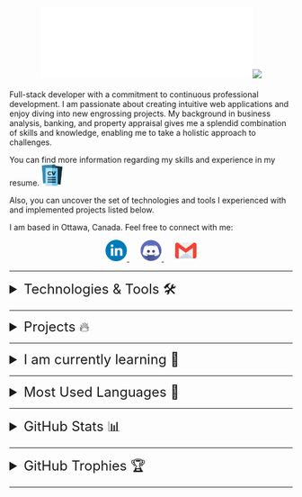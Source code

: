 <div align="center" width="100%">
<img src="header.svg" style="width:75%" alt="Click to see the source"><img src="images/earth-black.gif" width="25%"/>
</div>

</br>
Full-stack developer with a commitment to continuous professional
development. I am passionate about creating intuitive web applications and enjoy diving into new engrossing projects. My background in business analysis, banking, and property appraisal gives me a splendid combination of skills and
knowledge, enabling me to take a holistic approach to challenges.

You can find more information regarding my skills and experience in my resume.
<a href="./Alexander_Pavlyk_Resume.pdf"><img width="38px" src="images/cv.png" onmouseover='this.src="images/discord.png"' onmouseout="this.src='images/cv-black.png'"></a>

Also, you can uncover the set of technologies and tools I experienced with and implemented projects listed below.

I am based in Ottawa, Canada. Feel free to connect with me:

<p align="center">
  <a href="https://www.linkedin.com/in/alex-pavlyk/"
  target="blank" rel="noreferrer">
    <img src="images/linkedin-one.png" width="38" height="38"/>
  </a>&nbsp&nbsp&nbsp&nbsp
  <a href="" target="blank" rel="noreferrer">
    <img src="images/discord.png" width="38" height="38"/>
  </a>&nbsp&nbsp&nbsp&nbsp
  <a href="mailto:olekpavlyk@gmail.com" target="blank" rel="noreferrer">
    <img src="images/gmail-one.png" width="38" height="38"/>
  </a>
</p>

---

<details>
  <summary style="font-size:24px">Technologies & Tools 🛠️</summary>
  <br>
  <table>  
    <tr> <!-- line 1 -->
      <td><strong>Languages:</strong></td>      
      <td align="center" height="108" width="108">
        <a href="https://www.javascript.com/">
          <img src="images/javascript.svg" width="48" height="48" alt="JAVASCRIPT"/>
        </a>
        <br/><strong>JavaScript</strong>
      </td>
      <td align="center" height="108" width="108">
        <a href="https://developer.mozilla.org/en-US/docs/Web/HTML">
          <img src="images/html.svg" width="48" height="48" alt="HTML"/>
        </a>
        <br/><strong>HTML</strong>
      </td>
      <td align="center" height="108" width="108">
        <a href="https://developer.mozilla.org/en-US/docs/Web/CSS">
          <img src="images/css.svg" width="48" height="48" alt="CSS"/>
        </a>
        <br/><strong>CSS</strong>
      </td>
      <td align="center" height="108" width="108">
        <a href="https://rubyonrails.org/">
          <img src="images/ruby.png" width="48" height="48" alt="RUBY"/>
        </a>
        <br/><strong>Ruby</strong>
      </td>
      <td align="center" height="108" width="108">
        <a href="https://developer.mozilla.org/en-US/docs/Glossary/SQL"><img src="images/sql.png" width="48" height="48" alt="SQL"/>
        </a>
        <br/><strong>SQL</strong>
      </td>
    </tr> 
    <tr> <!-- line 2 -->
      <td><strong>Frameworks & Libraries:</strong></td>    
      <td align="center" height="108" width="108">
        <a href="https://reactjs.org/">
          <img src="images/react.png" width="48" height="48" alt="REACT"/>
        </a>
        <br/><strong>React</strong>
      </td>
      <td align="center" height="108" width="108">
        <a href="https://nodejs.org/en">
          <img src="images/node.png" width="42" height="48" alt="Nodejs"/>
        </a>
        <br/><strong>Node.js</strong>
      </td>
      <td align="center" height="108" width="108">
        <a href="https://expressjs.com/">
          <img src="images/express.png" width="48" height="48" alt="Express"/>
        </a>
        <br/><strong>Express</strong>
      </td>
      <td align="center" height="108" width="108">
        <a href="https://jquery.com/">
          <img src="images/jquery.svg" width="48" height="48" alt="JQUERY"/>
        </a>
        <br/><strong>jQuery</strong>
      </td>
      <td align="center" height="108" width="108">
        <a href="https://rubyonrails.org/">
          <img src="images/rails.png" width="48" height="48" alt="RAILS"/>
        </a>
        <br/><strong>Rails</strong>
      </td>
    </tr>
    <tr> <!-- line 3 -->
      <td align="center" height="108" width="108">
        <a href="https://nextjs.org/">
          <img src="images/next.png" width="48" height="48" alt="Next.js"/>
        </a>
        <br/><strong>Next.js</strong>
      </td>      
      <td align="center" height="108" width="108">
        <a href="https://redux.js.org/">
          <img src="images/redux.png" width="48" height="48" alt="Redux"/>
        </a>
        <br/><strong>Redux</strong>
      </td>
      <td align="center" height="108" width="108">
        <a href="https://reactrouter.com/en/main">
          <img src="images/react-router.png" width="48" height="38" alt="React-router"/>
        </a>
        <br/><strong>React Router</strong>
      </td>
      <td align="center" height="108" width="108">
        <a href="https://tanstack.com/query/latest">
          <img src="images/react-query.png" width="48" height="48" alt="React Query"/>
        </a>
        <br/><strong>React Query</strong>
      </td>
      <td align="center" height="108" width="108">
        <a href="https://react-leaflet.js.org/">
          <img src="images/leaflet.png" width="48" height="48" alt="React Leaflet"/>
        </a>
        <br/><strong>React Leaflet</strong>
      </td>
      <td align="center" height="108" width="108">
        <a href="https://react-hook-form.com/">
          <img src="images/react-hook-form.png" width="48" height="48" alt="Hook Form"/>
        </a>
        <br/><strong>Hook Form</strong>
      </td>
    </tr>
    <tr> <!-- line 4 -->
      <td align="center" height="108" width="108">
        <a href="https://getbootstrap.com/">
          <img src="images/bootstrap.png" width="48" height="48" alt="Bootstrap"/>
        </a>
        <br/><strong>Bootstrap</strong>
      </td>
      <td align="center" height="108" width="108">
        <a href="https://sass-lang.com/">
          <img src="images/sass.svg" width="48" height="48" alt="SASS"/>
        </a>
        <br/><strong>SASS</strong>
      </td>
      <td align="center" height="108" width="108">
        <a href="https://tailwindui.com/">
          <img src="images/tailwind.svg" width="48" height="48" alt="TAILWIND"/>
        </a>
        <br/><strong>Tailwind</strong>
      </td>
      <td align="center" height="108" width="108">
        <a href="https://github.com/css-modules/css-modules">
          <img src="images/css-modules.png" width="56" height="48" alt="CSS Modules"/>
        </a>
        <br/><strong>CSS Modules</strong>
      </td>
    </tr>
    <tr> <!-- line 5 -->
      <td><strong>Databases:</strong></td>
      <td align="center" height="108" width="108">
        <a href="https://www.mongodb.com/">
          <img src="images/mongodb.png" width="48" height="48" alt="MONGODB"/>
        </a>
        <br/><strong>MongoDB</strong>
      </td>
      <td align="center" height="108" width="108">
        <a href="https://www.postgresql.org/">
          <img src="images/postgresql.png" width="48" height="48"alt="POSTGRESQL"/>
        </a>
        <br/><strong>PostgreSQL</strong>
      </td>
      <td align="center" height="108" width="108">
        <a href="https://supabase.com/">
          <img src="images/supabase.svg" width="48" height="48"alt="SUPABASE"/>
        </a>
        <br/><strong>Supabase</strong>
      </td>      
    </tr>
    <tr>
      <td><strong>Testing:</strong></td>
      <td align="center" height="108" width="108">
        <a href="https://www.cypress.io/">
          <img src="images/cypress.png" width="48" height="48" alt="CYPRESS"/>
        </a>
        <br/><strong>Cypress</strong>
      </td>
      <td align="center" height="108" width="108">
        <img src="images/jest.svg" width="48" height="48" alt="JEST"/>
        <br/><strong>Jest</strong>
      </td>
      <td align="center" height="108" width="108">
        <a href="https://mochajs.org/">
          <img src="images/mocha.png" width="48" height="48" alt="MOCHA"/>
        </a>
        <br/><strong>Mocha</strong>
      </td>
      <td align="center" height="108" width="108">
        <a href="https://www.chaijs.com/">
          <img src="images/chai.png" width="48" height="48" alt="CHAI"/>
        </a>
        <br/><strong>Chai</strong>
      </td>
      <td align="center" height="108" width="108">
        <a href="https://rspec.info/">
          <img src="images/rspec.png" width="48" height="48" alt="RSPEC"/>
        </a>
        <br/><strong>RSpec</strong>
      </td>
    </tr>
    <tr> <!-- line 6 -->
      <td><strong>Design:</strong></td>
      <td align="center" height="108" min-width="108">
        <img src="images/photoshop.svg" width="48" height="48" alt="PHOTOSHOP"/>
        <br/><strong>Photoshop</strong>
      </td>
      <td align="center" height="108" min-width="108">
        <a href="https://www.figma.com/">
          <img src="images/figma.png" width="48" height="48" alt="FIGMA"/>
        </a>
        <br/><strong>Figma</strong>
      </td>
      <td align="center" height="108" min-width="108">
        <a href="https://krita.org/en/">
          <img src="images/krita.svg" width="48" height="48" alt="KRITA"/>
        </a>
        <br/><strong>Krita</strong>
      </td>
    </tr>
    <tr> <!-- line 7 -->
      <td><strong>Tools, Code editing etc.:</strong></td>
      <td align="center" height="108" min-width="108">
        <img src="images/git.png" width="48" height="48" alt="Git"/>
        <br /><strong>Git</strong>
      </td>
      <td align="center" height="108" min-width="108">
        <a href="https://code.visualstudio.com/">
          <img src="images/vs.png" width="48" height="48" alt="VSCODE"/>
        </a>
        <br/><strong>VS Code</strong>
      </td>
      <td align="center" height="108" min-width="108">
        <a href="https://www.sublimetext.com/">
          <img src="images/sublime.png" width="48" height="48" alt="VSCODE"/>
        </a>
        <br/><strong>Sublime</strong>
      </td>
      <td align="center" height="108" min-width="108">
        <img src="images/linux.svg" width="48" height="48" alt="LINUX"/>
        <br/><strong>Linux</strong>
      </td>
      <td align="center" height="108" min-width="108">
        <a href="https://vitejs.dev/">
          <img src="images/vite.svg" width="48" height="48" alt="Vite"/>
        </a>
        <br/><strong>Vite</strong>
      </td>
    </tr>
  </table>
</details>

---

<details>
  <summary style="font-size:24px">Projects 🔥</summary>

<section align="center">
<table bordercolor="#66b2b2">
<!-- 1 project -->
  <tr>
    <td width="50%" valign="top">
      <h3 align="center">Pollarizing</h3>

![](https://github.com/agpavlik/LHL-project-decision-maker/blob/master/public/images/demo11.gif)

  <a href="https://github.com/agpavlik/LHL-project-decision-maker" target="_blank">
      <img src="https://img.shields.io/badge/Code-black?style=for-the-badge&logo=github">
    </a> 
    <p><strong>JavaScript, HTML, SASS, Bootstrap, Express, PostgreSQL, Chart.js</strong></p>
    <p>Application allows users to make a decision by creating polls and voting.</p>
  </td>

<!-- 2 project -->
  <td width="50%" bordercolor="#66b2b2" valign="top">
    <h3 align="center">MythiCare</h3>
<img src="https://github.com/agpavlik/LHL-project-MythiCare/blob/main/docs/Screenshot_13.png" width="100%">

  <a href="https://github.com/agpavlik/LHL-project-MythiCare" target="_blank">
      <img src="https://img.shields.io/badge/Code-black?style=for-the-badge&logo=github">
    </a>  
      <p><strong>React, Bootstrap, Node, Express, PostgreSQL</strong></p>
      <p>A pet sitting app where you can find or become a sitter for the pets.</p>
    </td>
  </tr>

<!-- 3 project -->
  <tr>
    <td width="50%" valign="top">
      <h3 align="center">Jungle</h3>

![](https://github.com/agpavlik/LHL-project-Jungle/blob/master/public/docs/demo9.gif)

  <a href="https://github.com/agpavlik/LHL-project-Jungle" target="_blank">
      <img src="https://img.shields.io/badge/Code-black?style=for-the-badge&logo=github">
    </a> 
    <p><strong>Ruby on Rails, PostgreSQL, Strap</strong></p>
    <p>A mini e-commerce application. Plants and flowers online shop.</p>
  </td>

<!-- 4 project -->
  <td width="50%" bordercolor="#66b2b2" valign="top">
    <h3>PhotoLabs</h3>

![](https://github.com/agpavlik/LHL-project-photolabs/blob/main/frontend/public/docs/demo4.gif)

  <a href="https://github.com/agpavlik/LHL-project-photolabs" target="_blank">
      <img src="https://img.shields.io/badge/Code-black?style=for-the-badge&logo=github">
    </a>  
      <p><strong>React, Bootstrap, Node, Express, MongoDB</strong></p>
      <p>A React-based SPA that allows users to view photos in different contexts.</p>
    </td>
  </tr>

<!-- 5 project -->
  <tr>
    <td width="50%" valign="top">
      <h3 align="center">Tweeter</h3>

![](https://github.com/agpavlik/LHL-project-tweeter/blob/master/public/docs/demo2.gif)

  <a href="https://github.com/agpavlik/LHL-project-tweeter" target="_blank">
      <img src="https://img.shields.io/badge/Code-black?style=for-the-badge&logo=github">
    </a> 
    <p><strong>HTML, CSS, JS, jQuery, Express, Node</strong></p>
    <p>Tweeter is a simple, single-page Twitter clone. </p>
  </td>

<!-- 6 project -->
  <td width="50%" bordercolor="#66b2b2" valign="top">
    <h3>TinyApp</h3>

<img src="https://github.com/agpavlik/LHL-project-tinyapp/blob/master/docs/urls-page.png" width="100%">

  <a href="https://github.com/agpavlik/LHL-project-tinyapp" target="_blank">
      <img src="https://img.shields.io/badge/Code-black?style=for-the-badge&logo=github">
    </a>  
      <p><strong>Node, Express</strong></p>
      <p>TinyApp is a full stack web application that allows users to shorten long URLs</p>
    </td>
  </tr>
</table>
</section>
</details>

---

<details>
  <summary style="font-size:24px"> I am currently learning 📝 </summary>
<br>
 
  <p><strong> ✅ The Ultimate React Course 2023: React, Redux & More</strong>&nbsp&nbsp&nbsp
    <a href="https://www.udemy.com/course/the-ultimate-react-course/learn/lecture/37351178?start=15#learning-tools" target="_blank">
      <img src="images/udemy.svg" width="50px" height="20px">
    </a> 
    <br>Front-end development with React and modern libraries course. Context API, React Query, Redux Toolkit, React Hook Form, Tailwind CSS, CSS Modules, Supabase, React Leaflet, advanced patterns etc.
  </p>

  <p><strong> ✅ The MERN Fullstack Guide</strong>&nbsp&nbsp&nbsp
    <a href="https://www.udemy.com/course/react-nodejs-express-mongodb-the-mern-fullstack-guide/learn/lecture/16851138?start=60#overview" target="_blank">
      <img src="images/udemy.svg" width="50px" height="20px">
   </a>
   <br> Build fullstack React.js applications with Node.js, Express.js & MongoDB (MERN). Also learn how to add file upload, authentication, authorization and how to deploy your application in different ways to different hosting services.
  </p>

  <p><strong> ✅ Next JS & Open AI / GPT</strong>&nbsp&nbsp&nbsp
    <a href="https://www.udemy.com/course/next-js-ai/learn/lecture/36383544?start=15#overview" target="_blank">
      <img src="images/udemy.svg" width="50px" height="20px">
   </a>
  <br>Build an SEO-friendly blog post gen app with auth0, GPT, stripe payments, Tailwind, & MongoDB
  </p>

  <p><strong> ✅ JavaScript Algorithms and Data Structures</strong>&nbsp&nbsp&nbsp<a href="https://www.freecodecamp.org/learn/javascript-algorithms-and-data-structures/" target="_blank">
  <img src="images/freeCode.png" width="110px" height="20px">
  </a>
  <br>Learn the fundamentals of JavaScript including variables, arrays, objects, loops, and functions. Create algorithms to manipulate strings, factorialize numbers, etc. Also learn two important programming paradigms: Object Oriented Programming (OOP) and Functional Programming (FP).</p>

</details>

---

<details>
  <summary style="font-size:24px">Most Used Languages 🎯</summary>
  <br>

[![Top Langs](https://github-readme-stats.vercel.app/api/top-langs/?username=agpavlik&layout=pie&langs_count=20&title_color=58A6FF&text_color=C3D1D9&icon_color=1F6FEB&bg_color=0D1117&hide_border=true)](https://github.com/anuraghazra/github-readme-stats)

</details>

---

<details>
  <summary style="font-size:24px"> GitHub Stats 📊 </summary>
  <br>
  
  ![github_dark](https://github-readme-stats.vercel.app/api?username=agpavlik&show_icons=true&show_contribs=true@show_prs=true&hide_border=true&cache_seconds=86400&theme=github_dark)

[![GitHub Streak](https://streak-stats.demolab.com?user=agpavlik&theme=github-dark-blue&hide_border=true)](https://git.io/streak-stats)

</details>

---

<details>
  <summary style="font-size:24px">GitHub Trophies 🏆</summary>
<img src="https://github-profile-trophy.vercel.app/?username=agpavlik&theme=darkhub&no-frame=false&no-bg=true&margin-w=4" />

</details>

---
